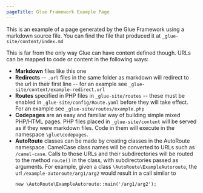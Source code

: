 ```yaml
---
pageTitle: Glue Framework Example Page
---
```

This is an example of a page generated by the Glue Framework using a markdown
source file. You can find the file that produced it at
`_glue-site/content/index.md`

This is far from the only way Glue can have content defined though. URLs can
be mapped to code or content in the following ways:

* **Markdown** files like this one
* **Redirects** -- `.url` files in the same folder as markdown will redirect to the url in their
  first line -- for an example see `_glue-site/content/example-redirect.url`
* **Routes** specified in PHP files in `_glue-site/routes` -- these must be enabled
  in `_glue-site/config/Route.yaml` before they will take effect. For an example
  see `_glue-site/routes/example.php`
* **Codepages** are an easy and familiar way of building simple mixed PHP/HTML
  pages. PHP files placed in `_glue-site/content` will be served as if they were
  markdown files. Code in them will execute in the namespace
  `\glue\codepages`.
* **AutoRoute** classes can be made by creating classes in the AutoRoute namespace.
  CamelCase class names will be converted to URLs such as `/camel-case`.
  Calls to those URLs and their subdirectories will be routed to the method
  `route()` in the class, with subdirectories passed as arguments.
  For example, given a class `\AutoRoute\ExampleAutoroute`, the url
  `/example-autoroute/arg1/arg2` would result in a call similar to
  ```
  new \AutoRoute\ExampleAutoroute::main('/arg1/arg2');
  ```
